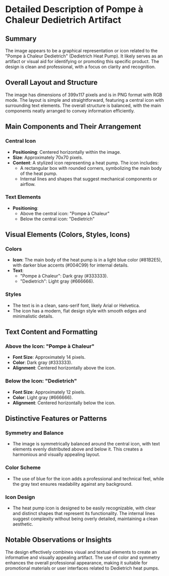 # Detailed Description of Pompe à Chaleur Dedietrich Artifact

## Summary
The image appears to be a graphical representation or icon related to the "Pompe à Chaleur Dedietrich" (Dedietrich Heat Pump). It likely serves as an artifact or visual aid for identifying or promoting this specific product. The design is clean and professional, with a focus on clarity and recognition.

## Overall Layout and Structure
The image has dimensions of 399x117 pixels and is in PNG format with RGB mode. The layout is simple and straightforward, featuring a central icon with surrounding text elements. The overall structure is balanced, with the main components neatly arranged to convey information efficiently.

## Main Components and Their Arrangement

### Central Icon
- **Positioning**: Centered horizontally within the image.
- **Size**: Approximately 70x70 pixels.
- **Content**: A stylized icon representing a heat pump. The icon includes:
  - A rectangular box with rounded corners, symbolizing the main body of the heat pump.
  - Internal lines and shapes that suggest mechanical components or airflow.

### Text Elements
- **Positioning**:
  - Above the central icon: "Pompe à Chaleur"
  - Below the central icon: "Dedietrich"

## Visual Elements (Colors, Styles, Icons)

### Colors
- **Icon**: The main body of the heat pump is in a light blue color (#81B2E5), with darker blue accents (#004C99) for internal details.
- **Text**:
  - "Pompe à Chaleur": Dark gray (#333333).
  - "Dedietrich": Light gray (#666666).

### Styles
- The text is in a clean, sans-serif font, likely Arial or Helvetica.
- The icon has a modern, flat design style with smooth edges and minimalistic details.

## Text Content and Formatting

### Above the Icon: "Pompe à Chaleur"
- **Font Size**: Approximately 14 pixels.
- **Color**: Dark gray (#333333).
- **Alignment**: Centered horizontally above the icon.

### Below the Icon: "Dedietrich"
- **Font Size**: Approximately 12 pixels.
- **Color**: Light gray (#666666).
- **Alignment**: Centered horizontally below the icon.

## Distinctive Features or Patterns

### Symmetry and Balance
- The image is symmetrically balanced around the central icon, with text elements evenly distributed above and below it. This creates a harmonious and visually appealing layout.

### Color Scheme
- The use of blue for the icon adds a professional and technical feel, while the gray text ensures readability against any background.

### Icon Design
- The heat pump icon is designed to be easily recognizable, with clear and distinct shapes that represent its functionality. The internal lines suggest complexity without being overly detailed, maintaining a clean aesthetic.

## Notable Observations or Insights

The design effectively combines visual and textual elements to create an informative and visually appealing artifact. The use of color and symmetry enhances the overall professional appearance, making it suitable for promotional materials or user interfaces related to Dedietrich heat pumps.